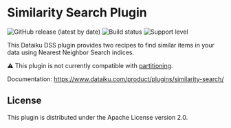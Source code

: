 # Similarity Search Plugin

![GitHub release (latest by date)](https://img.shields.io/github/v/release/dataiku/dss-plugin-similarity-search) ![Build status](https://img.shields.io/badge/build-passing-brightgreen) ![Support level](https://img.shields.io/badge/support-Unsupported-orange)

This Dataiku DSS plugin provides two recipes to find similar items in your data using Nearest Neighbor Search indices.

⚠️ This plugin is not currently compatible with [partitioning](https://doc.dataiku.com/dss/latest/partitions/index.html).

Documentation: https://www.dataiku.com/product/plugins/similarity-search/

## License

This plugin is distributed under the Apache License version 2.0.
